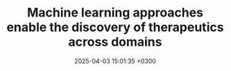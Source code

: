 ---
title: Machine learning approaches enable the discovery of therapeutics across domains
description: <strong><u>Chhibbar P*</strong></u>, <strong><u>Das J✝</strong></u>
date: 2025-04-03 15:01:35 +0300
image: '/images/Machine-learning.jpg'
tags: [Machine_Learning]
href : 'https://www.cell.com/molecular-therapy-family/molecular-therapy/fulltext/S1525-0016(25)00275-8'
published: Molecular Biology 2025
year : 2025
featured:
---